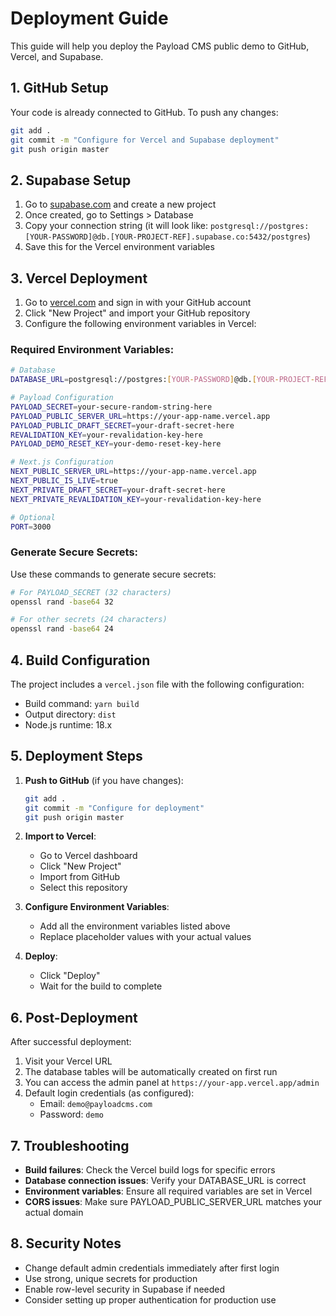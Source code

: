 # Deployment Guide

This guide will help you deploy the Payload CMS public demo to GitHub, Vercel, and Supabase.

## 1. GitHub Setup

Your code is already connected to GitHub. To push any changes:

```bash
git add .
git commit -m "Configure for Vercel and Supabase deployment"
git push origin master
```

## 2. Supabase Setup

1. Go to [supabase.com](https://supabase.com) and create a new project
2. Once created, go to Settings > Database
3. Copy your connection string (it will look like: `postgresql://postgres:[YOUR-PASSWORD]@db.[YOUR-PROJECT-REF].supabase.co:5432/postgres`)
4. Save this for the Vercel environment variables

## 3. Vercel Deployment

1. Go to [vercel.com](https://vercel.com) and sign in with your GitHub account
2. Click "New Project" and import your GitHub repository
3. Configure the following environment variables in Vercel:

### Required Environment Variables:

```bash
# Database
DATABASE_URL=postgresql://postgres:[YOUR-PASSWORD]@db.[YOUR-PROJECT-REF].supabase.co:5432/postgres

# Payload Configuration
PAYLOAD_SECRET=your-secure-random-string-here
PAYLOAD_PUBLIC_SERVER_URL=https://your-app-name.vercel.app
PAYLOAD_PUBLIC_DRAFT_SECRET=your-draft-secret-here
REVALIDATION_KEY=your-revalidation-key-here
PAYLOAD_DEMO_RESET_KEY=your-demo-reset-key-here

# Next.js Configuration
NEXT_PUBLIC_SERVER_URL=https://your-app-name.vercel.app
NEXT_PUBLIC_IS_LIVE=true
NEXT_PRIVATE_DRAFT_SECRET=your-draft-secret-here
NEXT_PRIVATE_REVALIDATION_KEY=your-revalidation-key-here

# Optional
PORT=3000
```

### Generate Secure Secrets:

Use these commands to generate secure secrets:

```bash
# For PAYLOAD_SECRET (32 characters)
openssl rand -base64 32

# For other secrets (24 characters)
openssl rand -base64 24
```

## 4. Build Configuration

The project includes a `vercel.json` file with the following configuration:

- Build command: `yarn build`
- Output directory: `dist`
- Node.js runtime: 18.x

## 5. Deployment Steps

1. **Push to GitHub** (if you have changes):
   ```bash
   git add .
   git commit -m "Configure for deployment"
   git push origin master
   ```

2. **Import to Vercel**:
   - Go to Vercel dashboard
   - Click "New Project"
   - Import from GitHub
   - Select this repository

3. **Configure Environment Variables**:
   - Add all the environment variables listed above
   - Replace placeholder values with your actual values

4. **Deploy**:
   - Click "Deploy"
   - Wait for the build to complete

## 6. Post-Deployment

After successful deployment:

1. Visit your Vercel URL
2. The database tables will be automatically created on first run
3. You can access the admin panel at `https://your-app.vercel.app/admin`
4. Default login credentials (as configured):
   - Email: `demo@payloadcms.com`
   - Password: `demo`

## 7. Troubleshooting

- **Build failures**: Check the Vercel build logs for specific errors
- **Database connection issues**: Verify your DATABASE_URL is correct
- **Environment variables**: Ensure all required variables are set in Vercel
- **CORS issues**: Make sure PAYLOAD_PUBLIC_SERVER_URL matches your actual domain

## 8. Security Notes

- Change default admin credentials immediately after first login
- Use strong, unique secrets for production
- Enable row-level security in Supabase if needed
- Consider setting up proper authentication for production use